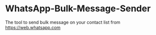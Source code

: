 # WhatsApp-Bulk-Message-Sender
The tool to send bulk message on your contact list from https://web.whatsapp.com
